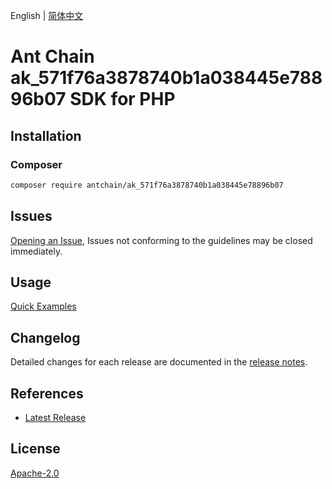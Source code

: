 English | [简体中文](README-CN.md)

# Ant Chain ak_571f76a3878740b1a038445e78896b07 SDK for PHP

## Installation

### Composer

```bash
composer require antchain/ak_571f76a3878740b1a038445e78896b07
```

## Issues

[Opening an Issue](https://github.com/alipay/antchain-openapi-prod-sdk/issues/new), Issues not conforming to the guidelines may be closed immediately.

## Usage

[Quick Examples](https://github.com/alipay/antchain-openapi-prod-sdk/blob/master/docs/0-Examples-EN.md#quick-examples)

## Changelog

Detailed changes for each release are documented in the [release notes](./ChangeLog.txt).

## References

* [Latest Release](https://github.com/antchain-openapi-sdk-php)

## License

[Apache-2.0](http://www.apache.org/licenses/LICENSE-2.0)
